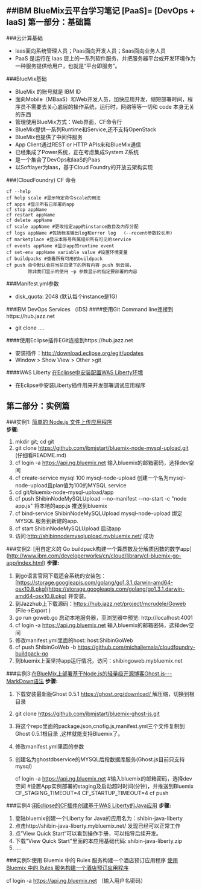 ##IBM BlueMix云平台学习笔记 [PaaS]= [DevOps + IaaS]
第一部分：基础篇
----------
###云计算基础
- Iaas面向系统管理人员；Paas面向开发人员；Saas面向业务人员
- PaaS 是运行在 Iaas 层上的一系列软件服务，并把服务器平台或开发环境作为一种服务提供给用户，也就是“平台即服务”。

###BlueMix基础
- BlueMix 的账号就是 IBM ID
- 面向Mobile（MBaaS）和Web开发人员，加快应用开发，缩短部署时间，程序员不需要去关心底层的操作系统，运行时，网络等等一切和 code 本身无关的东西
- 管理使用BlueMix方式：Web界面，CF命令行
- BlueMix提供一系列Runtime和Service,还不支持OpenStack
- BlueMix也提供了中间件服务
- App Client通过REST or HTTP APIs来和BlueMix通信
- 已经集成了Power系统，正在考虑集成System Z系统
- 是一个集合了DevOps和IaaS的Paas
- 以Softlayer为Iaas，基于Cloud Foundry的开放云架构实现


###(CloudFoundry) CF 命令
	
	cf --help
	cf help scale #显示特定命令scale的用法
	cf apps #显示所有已部署的app
	cf stop appName
	cf restart appName
	cf delete appName
	cf scale appName #更改指定app的instance数目及内存分配
	cf logs appName #包括标准输出log和error log  （--recent参数较长用)
	cf marketplace #显示本账号所属组织所有可见的service
	cf events appName #显示app的runtime event
	cf set-env appName variable value #设置环境变量
	cf buildpacks #查看所有可用的buildpack
	cf push 命令默认会将当前目录下的所有内容 push 到云端，
	        除非我们显示的使用 –p 参数显示的指定要部署的内容
	        

###Manifest.yml参数
- disk_quota: 2048	 (默认每个instance是1G)

###IBM DevOps Services （IDS)
####使用Git Command line连接到https://hub.jazz.net
- git clone ....  

####使用Eclipse插件EGit连接到https://hub.jazz.net
- 安装插件：http://download.eclipse.org/egit/updates  
- Window > Show View > Other >git   

####WAS Liberty  [在Eclipse中安装配置WAS Liberty环境](https://developer.ibm.com//wasdev/downloads/)
- 在Eclipse中安装Liberty插件用来开发部署调试应用程序

第二部分：实例篇
----------
###实例1: [简单的 Node.js 文件上传应用程序](http://www.ibm.com/developerworks/cn/cloud/library/cl-bluemix-nodejs-app/index.html)  
**步骤:**  
1. mkdir git; cd git  
2. git clone https://github.com/ibmjstart/bluemix-node-mysql-upload.git (仔细看README.md)  
3. cf login -a https://api.ng.bluemix.net 输入bluemix的邮箱密码，选择dev空间  
4. cf create-service mysql 100 mysql-node-upload 创建一个名为mysql-node-upload且plan值为100的MYSQL service  
5. cd git/bluemix-node-mysql-upload/app  
6. cf push ShibinNodeMySQLUpload --no-manifest --no-start -c "node app.js" 将本地的app.js 推送到bluemix  
7. cf bind-service ShibinNodeMySQLUpload mysql-node-upload 绑定MYSQL 服务到新建的app.  
8. cf start ShibinNodeMySQLUpload  启动app  
9. 访问:http://shibinnodemysqlupload.mybluemix.net/  成功

###实例2: [用自定义的 Go buildpack构建一个算质数及分解质因数的数学app]  (http://www.ibm.com/developerworks/cn/cloud/library/cl-bluemix-go-app/index.html)
**步骤:**  
1. 到go语言官网下载适合系统的安装包：[https://storage.googleapis.com/golang/go1.3.1.darwin-amd64-osx10.8.pkg](https://storage.googleapis.com/golang/go1.3.1.darwin-amd64-osx10.8.pkg)  并安装。
2. 到Jazzhub上下载源码：https://hub.jazz.net/project/mcrudele/Goweb (File->Export )  
3.  go run goweb.go 启动本地服务器，至浏览器中预览:  http://localhost:4001   
4. cf login -a https://api.ng.bluemix.net  输入bluemix的邮箱密码，选择dev空间  
5. 修改manifest.yml里面的host:   host:ShibinGoWeb  
6. cf push ShibinGoWeb -b https://github.com/michaljemala/cloudfoundry-buildpack-go  
7. 到bluemix上面坚持app运行情况，访问：shibingoweb.mybluemix.net

###实例3:[在BlueMix上部署基于Node.js的轻量级开源博客Ghost.js---MarkDown语法](https://www.ibm.com/developerworks/community/blogs/1ff27386-9f09-46fa-965e-ac74f82c184b/entry/%25e5%25b0%2586_ghost_js_%25e9%2583%25a8%25e7%25bd%25b2%25e5%259c%25a8_ibm_bluemix_%25e4%25b8%258a?lang=zh)
**步骤:**  
1. 下载安装最新版Ghost 0.5.1 [https://ghost.org/download/ ](https://ghost.org/download/ ) 解压缩，切换到根目录  
2. git clone https://github.com/ibmjstart/bluemix-ghost-js.git  
3. 将这个repo里面的package.json,cnofig.js,manifest.yml三个文件复制到Ghost 0.5.1根目录  ,这样就能支持Bluemix了。  
4. 修改manifest.yml里面的参数  
5. 创建名为ghostdbservice的MYSQL后段数据库服务(Ghost.js目前只支持mysql)  
	
	cf login -a https://api.ng.bluemix.net 
	#输入bluemix的邮箱密码，选择dev空间
	#设置App实例部署的staging及启动超时时间(分钟)，并推送到Bluemix
	CF_STAGING_TIMEOUT=4 CF_STARTUP_TIMEOUT=4 cf push

###实例4:[用Eclipse的CF插件创建基于WAS Liberty的Java应用](http://www.tudou.com/programs/view/ox2cGjMEVbk/?FR=LIAN)
**步骤:**  
1. 登陆bluemix创建一个Liberty for Java的应用名为：shibin-java-liberty  
2. 点击http://shibin-java-liberty.mybluemix.net/ 发现已经可以正常工作  
3. 点”View Quick Start“可以看到操作手册，可以指导后续开发。  
4. 下载"View Quick Start"里面的本应用基础代码: shibin-java-liberty.zip  
5.  ....

###实例5:使用 Bluemix 中的 Rules 服务构建一个酒店预订应用程序
[使用 Bluemix 中的 Rules 服务构建一个酒店预订应用程序](http://www.ibm.com/developerworks/cn/cloud/library/cl-hotel-rules-app/index.html)

cf login -a https://api.ng.bluemix.net （输入用户名密码）

